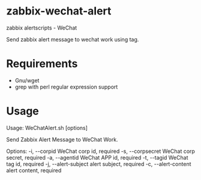 # zabbix-wechat-alert
zabbix alertscripts - WeChat

Send zabbix alert message to wechat work using tag.

# Requirements

* Gnu/wget
* grep with perl regular expression support

# Usage

Usage:
  WeChatAlert.sh [options]

Send Zabbix Alert Message to WeChat Work.

Options:
  -i, --corpid <corpid>             WeChat corp id, required
  -s, --corpsecret <corpsecret>     WeChat corp secret, required
  -a, --agentid <agentid>           WeChat APP id, required
  -t, --tagid <tagid>               WeChat tag id, required
  -j, --alert-subject <subject>     alert subject, required
  -c, --alert-content <content>     alert content, required
